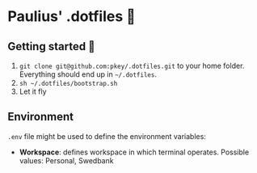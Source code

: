 # Paulius' .dotfiles :wrench:

## Getting started :rocket:

1. `git clone git@github.com:pkey/.dotfiles.git` to your home folder. Everything should end up in `~/.dotfiles`.
2. `sh ~/.dotfiles/bootstrap.sh`
3. Let it fly

## Environment

`.env` file might be used to define the environment variables:

- **Workspace**: defines workspace in which terminal operates. Possible values: Personal, Swedbank
